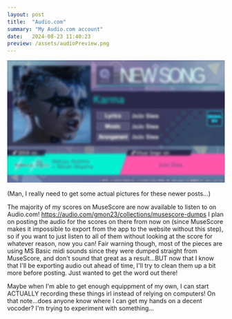 ```yaml
---
layout: post
title:  "Audio.com"
summary: "My Audio.com account"
date:   2024-08-23 11:40:23
preview: /assets/audioPreview.png
---
```


![Picture 1](/assets/audioFullsize.png)

(Man, I really need to get some actual pictures for these newer posts...)

The majority of my scores on MuseScore are now available to listen to on Audio.com! https://audio.com/gmon23/collections/musescore-dumps
I plan on posting the audio for the scores on there from now on (since MuseScore makes it impossible to export from the app to the website
without this step), so if you want to just listen to all of them without looking at the score for whatever reason, now you can! Fair warning
though, most of the pieces are using MS Basic midi sounds since they were dumped straight from MuseScore, and don't sound that great as a 
result...BUT now that I know that I'll be exporting audio out ahead of time, I'll try to clean them up a bit more before posting. Just wanted
to get the word out there!

Maybe when I'm able to get enough equippment of my own, I can start ACTUALLY recording these things irl instead of relying on computers! On
that note...does anyone know where I can get my hands on a decent vocoder? I'm trying to experiment with something...
